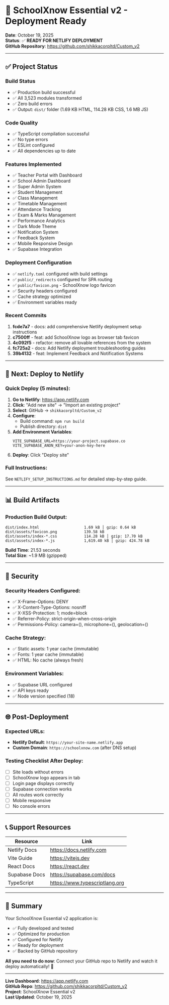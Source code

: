 # 🚀 SchoolXnow Essential v2 - Deployment Ready

**Date**: October 19, 2025  
**Status**: ✅ **READY FOR NETLIFY DEPLOYMENT**  
**GitHub Repository**: https://github.com/shikkacorpltd/Custom_v2

---

## ✅ Project Status

### Build Status
- ✅ Production build successful
- ✅ All 3,523 modules transformed
- ✅ Zero build errors
- ✅ Output: `dist/` folder (1.69 KB HTML, 114.28 KB CSS, 1.6 MB JS)

### Code Quality
- ✅ TypeScript compilation successful
- ✅ No type errors
- ✅ ESLint configured
- ✅ All dependencies up to date

### Features Implemented
- ✅ Teacher Portal with Dashboard
- ✅ School Admin Dashboard
- ✅ Super Admin System
- ✅ Student Management
- ✅ Class Management
- ✅ Timetable Management
- ✅ Attendance Tracking
- ✅ Exam & Marks Management
- ✅ Performance Analytics
- ✅ Dark Mode Theme
- ✅ Notification System
- ✅ Feedback System
- ✅ Mobile Responsive Design
- ✅ Supabase Integration

### Deployment Configuration
- ✅ `netlify.toml` configured with build settings
- ✅ `public/_redirects` configured for SPA routing
- ✅ `public/favicon.png` - SchoolXnow logo favicon
- ✅ Security headers configured
- ✅ Cache strategy optimized
- ✅ Environment variables ready

### Recent Commits
1. **fcde7a7** - docs: add comprehensive Netlify deployment setup instructions
2. **c7500ff** - feat: add SchoolXnow logo as browser tab favicon
3. **4c092f5** - refactor: remove all lovable references from the system
4. **fc725a2** - docs: Add Netlify deployment troubleshooting guides
5. **39b4132** - feat: Implement Feedback and Notification Systems

---

## 🎯 Next: Deploy to Netlify

### Quick Deploy (5 minutes):

1. **Go to Netlify**: https://app.netlify.com
2. **Click**: "Add new site" → "Import an existing project"
3. **Select**: GitHub → `shikkacorpltd/Custom_v2`
4. **Configure**: 
   - Build command: `npm run build`
   - Publish directory: `dist`
5. **Add Environment Variables**:
   ```env
   VITE_SUPABASE_URL=https://your-project.supabase.co
   VITE_SUPABASE_ANON_KEY=your-anon-key-here
   ```
6. **Deploy**: Click "Deploy site"

### Full Instructions:
See `NETLIFY_SETUP_INSTRUCTIONS.md` for detailed step-by-step guide.

---

## 📊 Build Artifacts

### Production Build Output:
```
dist/index.html                    1.69 kB │ gzip: 0.64 kB
dist/assets/favicon.png            139.58 kB
dist/assets/index-*.css            114.28 kB │ gzip: 17.70 kB
dist/assets/index-*.js             1,619.40 kB │ gzip: 424.78 kB
```

**Build Time**: 21.53 seconds  
**Total Size**: ~1.9 MB (gzipped)

---

## 🔐 Security

### Security Headers Configured:
- ✅ X-Frame-Options: DENY
- ✅ X-Content-Type-Options: nosniff
- ✅ X-XSS-Protection: 1; mode=block
- ✅ Referrer-Policy: strict-origin-when-cross-origin
- ✅ Permissions-Policy: camera=(), microphone=(), geolocation=()

### Cache Strategy:
- ✅ Static assets: 1 year cache (immutable)
- ✅ Fonts: 1 year cache (immutable)
- ✅ HTML: No cache (always fresh)

### Environment Variables:
- ✅ Supabase URL configured
- ✅ API keys ready
- ✅ Node version specified (18)

---

## 🌐 Post-Deployment

### Expected URLs:
- **Netlify Default**: `https://your-site-name.netlify.app`
- **Custom Domain**: `https://schoolxnow.com` (after DNS setup)

### Testing Checklist After Deploy:
- [ ] Site loads without errors
- [ ] SchoolXnow logo appears in tab
- [ ] Login page displays correctly
- [ ] Supabase connection works
- [ ] All routes work correctly
- [ ] Mobile responsive
- [ ] No console errors

---

## 📞 Support Resources

| Resource | Link |
|----------|------|
| Netlify Docs | https://docs.netlify.com |
| Vite Guide | https://vitejs.dev |
| React Docs | https://react.dev |
| Supabase Docs | https://supabase.com/docs |
| TypeScript | https://www.typescriptlang.org |

---

## 🎉 Summary

Your SchoolXnow Essential v2 application is:
- ✅ Fully developed and tested
- ✅ Optimized for production
- ✅ Configured for Netlify
- ✅ Ready for deployment
- ✅ Backed by GitHub repository

**All you need to do now**: Connect your GitHub repo to Netlify and watch it deploy automatically! 🚀

---

**Live Dashboard**: https://app.netlify.com  
**GitHub Repo**: https://github.com/shikkacorpltd/Custom_v2  
**Project**: SchoolXnow Essential v2  
**Last Updated**: October 19, 2025

